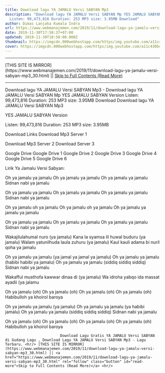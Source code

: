 ```yaml
---
title: Download lagu YA JAMALU Versi SABYAN Mp3
description: "Download lagu YA JAMALU Versi SABYAN Mp YES JAMALU SABYAN Version
  Listen: 99,473,816 Duration: 253 MP3 size: 3.95MB Download"
author: Dimas Lanjaka Kumala Indra
url: https://www.webmanajemen.com/2019/11/download-lagu-ya-jamalu-versi-sabyan-mp3_30.html
date: 2019-11-30T17:58:37+07:00
updated: 2019-11-30T10:58:00.000Z
thumbnail: https://imgcdn.000webhostapp.com/https/img.youtube.com/a11c430bcb15312e114ae421565c8300.jpeg
cover: https://imgcdn.000webhostapp.com/https/img.youtube.com/a11c430bcb15312e114ae421565c8300.jpeg
---
```


<hr/> [THIS SITE IS MIRROR](https://www.webmanajemen.com/2019/11/download-lagu-ya-jamalu-versi-sabyan-mp3_30.html) || <a href="https://www.webmanajemen.com/2019/11/download-lagu-ya-jamalu-versi-sabyan-mp3_30.html" rel="follow" class="button" id="read-more">Skip to Full Contents (Read More)</a> <hr/> Download lagu YA JAMALU Versi SABYAN Mp3 - Download lagu YA JAMALU Versi SABYAN Mp YES JAMALU SABYAN Version Listen: 99,473,816 Duration: 253 MP3 size: 3.95MB Download Download lagu YA JAMALU Versi SABYAN Mp3

  YES JAMALU SABYAN Version 

  Listen: 99,473,816 
  Duration: 253 
  MP3 size: 3.95MB 

  Download Links 
  Download Mp3 Server 1 

  Download Mp3 Server 2 
  Download Server 3 


  Google Drive   Google Drive 1 
  Google Drive 2 
  Google Drive 3 
  Google Drive 4 
  Google Drive 5 
  Google Drive 6 


                             
Lirik Ya Jamalu Versi Sabyan:
                             
Oh ya jamalu ya jamalu
  Oh ya jamalu ya jamalu
  Oh ya jamalu ya jamalu
  Sidnan nabi ya jamalu
  
  Oh ya jamalu ya jamalu
  Oh ya jamalu ya jamalu
  Oh ya jamalu ya jamalu
  Sidnan nabi ya jamalu
  
  Oh ya jamalu oh ya jamalu
  Oh ya jamalu oh ya jamalu 
  Oh ya jamalu ya jamalu ya jamalu
  
  Oh ya jamalu ya jamalu
  Oh ya jamalu ya jamalu
  Oh ya jamalu ya jamalu
  Sidnan nabi ya jamalu
  
  Wakajilulahumal nuro (ya jamalu)
  Kana la syamsa lil huwal buduru (ya jamalu)
  Walam yatunilhuda laula zuhuru (ya jamalu)
  Kaul kauli adama bi nuril qoha ya jamalu
  
  Oh ya jamalu ya jamalu (ya jamal ya jamal ya jamalu)
  Oh ya jamalu ya jamalu (habibi habibi ya jamalu)
  Oh ya jamalu ya jamalu (siddiq siddiq siddiq)
  Sidnan nabi ya jamalu
  
  Wakafful musthofa kawwar dinaa di (ya jamalu)
  Wa idroha yabqo ida massat ayadii (ya jalamu
  
  Oh ya jamalu (oh)
  Oh ya jamalu (oh)
  Oh ya jamalu (oh)
  Oh ya jamalu (oh)
  Habibulloh ya khoirol baroya
  
  Oh ya jamalu ya jamalu (ya jamalu)
  Oh ya jamalu ya jamalu (ya habibi jamalu)
  Oh ya jamalu ya jamalu (siddiq siddiq siddiq)
  Sidnan nabi ya jamalu
  
  Oh ya jamalu (oh)
  Oh ya jamalu (oh)
  Oh ya jamalu (oh)
  Oh ya jamalu (oh)
  Habibulloh ya khoirol baroya                                 
                                 
                             Download Lagu Gratis YA JAMALU Versi SABYAN di Gudang Lagu , Download Lagu YA JAMALU Versi SABYAN Mp3 - Lagu Terbaru. <hr/> [THIS SITE IS MIRROR](https://www.webmanajemen.com/2019/11/download-lagu-ya-jamalu-versi-sabyan-mp3_30.html) || <a href="https://www.webmanajemen.com/2019/11/download-lagu-ya-jamalu-versi-sabyan-mp3_30.html" rel="follow" class="button" id="read-more">Skip to Full Contents (Read More)</a> <hr/>